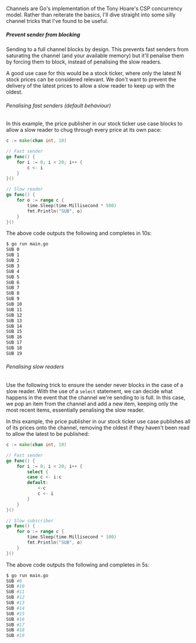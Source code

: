 Channels are Go's implementation of the Tony Hoare's CSP concurrency model.  Rather than reiterate the basics, I'll dive straight into some silly channel tricks that I've found to be useful.

##### Prevent sender from blocking

Sending to a full channel blocks by design.  This prevents fast senders from saturating the channel (and your available memory) but it'll penalise them by forcing them to block, instead of penalising the slow readers.

A good use case for this would be a stock ticker, where only the latest N stock prices can be considered relevant.  We don't want to prevent the delivery of the latest prices to allow a slow reader to keep up with the oldest.

###### Penalising fast senders (default behaviour)

In this example, the price publisher in our stock ticker use case blocks to allow a slow reader to chug through every price at its own pace:

``` go
c := make(chan int, 10)

// Fast sender
go func() {
    for i := 0; i < 20; i++ {
        c <- i
    }
}()

// Slow reader
go func() {
    for o := range c {
        time.Sleep(time.Millisecond * 500)
        fmt.Println("SUB", o)
    }
}()
```

The above code outputs the following and completes in 10s:

``` bash
$ go run main.go
SUB 0
SUB 1
SUB 2
SUB 3
SUB 4
SUB 5
SUB 6
SUB 7
SUB 8
SUB 9
SUB 10
SUB 11
SUB 12
SUB 13
SUB 14
SUB 15
SUB 16
SUB 17
SUB 18
SUB 19
```

###### Penalising slow readers

Use the following trick to ensure the sender never blocks in the case of a slow reader.  With the use of a `select` statement, we can decide what happens in the event that the channel we're sending to is full.  In this case, we pop an item from the channel and add a new item, keeping only the most recent items, essentially penalising the slow reader.

In this example, the price publisher in our stock ticker use case publishes all of its prices onto the channel, removing the oldest if they haven't been read to allow the latest to be published:

``` go
c := make(chan int, 10)

// Fast sender
go func() {
    for i := 0; i < 20; i++ {
        select {
        case c <- i:c
        default:
            <-c
            c <- i
        }
    }
}()

// Slow subscriber
go func() {
    for o := range c {
        time.Sleep(time.Millisecond * 100)
        fmt.Println("SUB", o)
    }
}()
```

The above code outputs the following and completes in 5s:

``` bash
$ go run main.go
SUB #0
SUB #10
SUB #11
SUB #12
SUB #13
SUB #14
SUB #15
SUB #16
SUB #17
SUB #18
SUB #19
```